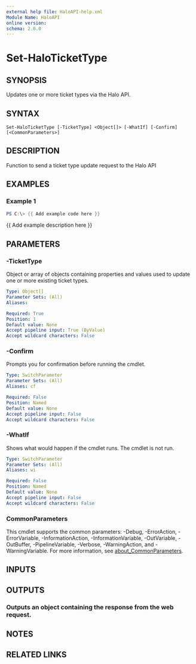 ```yaml
---
external help file: HaloAPI-help.xml
Module Name: HaloAPI
online version:
schema: 2.0.0
---
```


# Set-HaloTicketType

## SYNOPSIS
Updates one or more ticket types via the Halo API.

## SYNTAX

```
Set-HaloTicketType [-TicketType] <Object[]> [-WhatIf] [-Confirm] [<CommonParameters>]
```

## DESCRIPTION
Function to send a ticket type update request to the Halo API

## EXAMPLES

### Example 1
```powershell
PS C:\> {{ Add example code here }}
```

{{ Add example description here }}

## PARAMETERS

### -TicketType
Object or array of objects containing properties and values used to update one or more existing ticket types.

```yaml
Type: Object[]
Parameter Sets: (All)
Aliases:

Required: True
Position: 1
Default value: None
Accept pipeline input: True (ByValue)
Accept wildcard characters: False
```

### -Confirm
Prompts you for confirmation before running the cmdlet.

```yaml
Type: SwitchParameter
Parameter Sets: (All)
Aliases: cf

Required: False
Position: Named
Default value: None
Accept pipeline input: False
Accept wildcard characters: False
```

### -WhatIf
Shows what would happen if the cmdlet runs.
The cmdlet is not run.

```yaml
Type: SwitchParameter
Parameter Sets: (All)
Aliases: wi

Required: False
Position: Named
Default value: None
Accept pipeline input: False
Accept wildcard characters: False
```

### CommonParameters
This cmdlet supports the common parameters: -Debug, -ErrorAction, -ErrorVariable, -InformationAction, -InformationVariable, -OutVariable, -OutBuffer, -PipelineVariable, -Verbose, -WarningAction, and -WarningVariable. For more information, see [about_CommonParameters](http://go.microsoft.com/fwlink/?LinkID=113216).

## INPUTS

## OUTPUTS

### Outputs an object containing the response from the web request.
## NOTES

## RELATED LINKS
